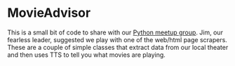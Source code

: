 # MovieAdvisor
This is a small bit of code to share with our [Python meetup group](https://www.meetup.com/Minden-Python-Meetup/). Jim,
our fearless leader, suggested we play with one of the web/html page scrapers. These are a couple of simple classes that
extract data from our local theater and then uses TTS to tell you what movies are playing.
